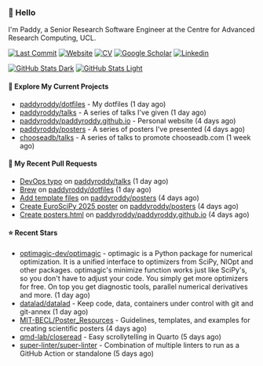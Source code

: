 ### 👋 Hello

I'm Paddy, a Senior Research Software Engineer at the Centre for Advanced
Research Computing, UCL.

[![Last Commit](https://img.shields.io/github/last-commit/paddyroddy/paddyroddy/main?label=updated)](https://github.com/paddyroddy)
[![Website](https://img.shields.io/badge/GitHub%20Pages-222?logo=githubpages&logoColor=fff&style=for-the-badge&style=flat)](https://paddyroddy.github.io)
[![CV](https://img.shields.io/badge/CV-PDF-pink.svg)](https://paddyroddy.github.io/cv)
[![Google Scholar](https://img.shields.io/badge/Google%20Scholar-4285F4?logo=googlescholar&logoColor=fff&style=for-the-badge&style=flat)](https://scholar.google.com/citations?user=OFigHUwAAAAJ)
[![Linkedin](https://img.shields.io/badge/LinkedIn-0A66C2?logo=linkedin&logoColor=fff&style=for-the-badge&style=flat)](https://www.linkedin.com/in/patrickjamesroddy)

[![GitHub Stats Dark](https://github-readme-stats-paddyroddy.vercel.app/api?username=paddyroddy&disable_animations=true&hide_border=true&hide_title=true&include_all_commits=true&rank_icon=github&show=prs_merged,reviews&show_icons=true&theme=tokyonight)](https://github.com/paddyroddy/paddyroddy#gh-dark-mode-only)
[![GitHub Stats Light](https://github-readme-stats-paddyroddy.vercel.app/api?username=paddyroddy&disable_animations=true&hide_border=true&hide_title=true&include_all_commits=true&rank_icon=github&show=prs_merged,reviews&show_icons=true&theme=default)](https://github.com/paddyroddy/paddyroddy#gh-light-mode-only)

#### 👷 Explore My Current Projects

- [paddyroddy/dotfiles](https://github.com/paddyroddy/dotfiles) - My dotfiles
  (1 day ago)
- [paddyroddy/talks](https://github.com/paddyroddy/talks) - A series of talks I&#39;ve given
  (1 day ago)
- [paddyroddy/paddyroddy.github.io](https://github.com/paddyroddy/paddyroddy.github.io) - Personal website
  (4 days ago)
- [paddyroddy/posters](https://github.com/paddyroddy/posters) - A series of posters I&#39;ve presented
  (4 days ago)
- [chooseadb/talks](https://github.com/chooseadb/talks) - A series of talks to promote chooseadb.com
  (1 week ago)

#### 🔨 My Recent Pull Requests

- [DevOps typo](https://github.com/paddyroddy/talks/pull/101) on [paddyroddy/talks](https://github.com/paddyroddy/talks)
  (1 day ago)
- [Brew](https://github.com/paddyroddy/dotfiles/pull/89) on [paddyroddy/dotfiles](https://github.com/paddyroddy/dotfiles)
  (1 day ago)
- [Add template files](https://github.com/paddyroddy/posters/pull/4) on [paddyroddy/posters](https://github.com/paddyroddy/posters)
  (4 days ago)
- [Create EuroSciPy 2025 poster](https://github.com/paddyroddy/posters/pull/3) on [paddyroddy/posters](https://github.com/paddyroddy/posters)
  (4 days ago)
- [Create posters.html](https://github.com/paddyroddy/paddyroddy.github.io/pull/131) on [paddyroddy/paddyroddy.github.io](https://github.com/paddyroddy/paddyroddy.github.io)
  (4 days ago)

#### ⭐ Recent Stars

- [optimagic-dev/optimagic](https://github.com/optimagic-dev/optimagic) - optimagic is a Python package for numerical optimization. It is a unified interface to optimizers from SciPy, NlOpt and other packages.  optimagic&#39;s minimize function works just like SciPy&#39;s, so you don&#39;t have to adjust your code. You simply get more optimizers for free. On top you get diagnostic tools, parallel numerical derivatives and more.
  (1 day ago)
- [datalad/datalad](https://github.com/datalad/datalad) - Keep code, data, containers under control with git  and git-annex
  (1 day ago)
- [MIT-BECL/Poster_Resources](https://github.com/MIT-BECL/Poster_Resources) - Guidelines, templates, and examples for creating scientific posters
  (4 days ago)
- [qmd-lab/closeread](https://github.com/qmd-lab/closeread) - Easy scrollytelling in Quarto
  (5 days ago)
- [super-linter/super-linter](https://github.com/super-linter/super-linter) - Combination of multiple linters to run as a GitHub Action or standalone
  (5 days ago)
